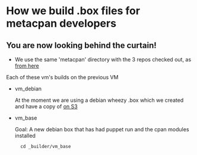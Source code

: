 # How we build .box files for metacpan developers

## You are now looking behind the curtain!

- We use the same 'metacpan' directory with the 3 repos checked out, as [from here](../README.md)

Each of these vm's builds on the previous VM

- vm_debian

	At the moment we are using a debian wheezy .box 
	which we created and have a copy of [on S3](http://mcvbox.s3-website-us-east-1.amazonaws.com/)

- vm_base

	Goal: A new debian box that has had puppet run and the cpan modules installed

		cd _builder/vm_base
